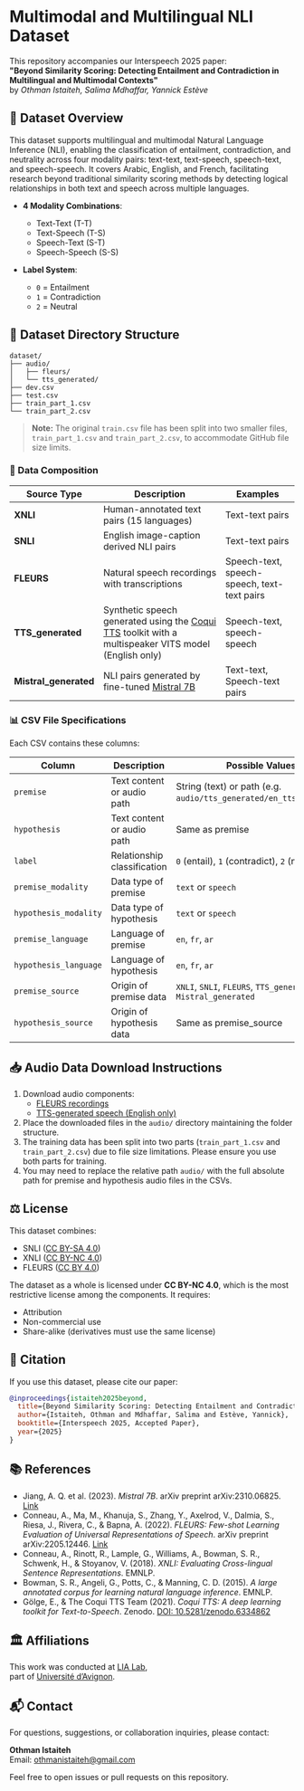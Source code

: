 # Multimodal and Multilingual NLI Dataset

This repository accompanies our Interspeech 2025 paper:  
**"Beyond Similarity Scoring: Detecting Entailment and Contradiction in Multilingual and Multimodal Contexts"**  
by *Othman Istaiteh, Salima Mdhaffar, Yannick Estève*

## 📌 Dataset Overview

This dataset supports multilingual and multimodal Natural Language Inference (NLI), enabling the classification of entailment, contradiction, and neutrality across four modality pairs: text-text, text-speech, speech-text, and speech-speech. It covers Arabic, English, and French, facilitating research beyond traditional similarity scoring methods by detecting logical relationships in both text and speech across multiple languages.

- **4 Modality Combinations**:
  - Text-Text (T-T)
  - Text-Speech (T-S)
  - Speech-Text (S-T) 
  - Speech-Speech (S-S)
  
- **Label System**:
  - `0` = Entailment
  - `1` = Contradiction  
  - `2` = Neutral

## 📂 Dataset Directory Structure
```
dataset/
├── audio/
│   ├── fleurs/
│   └── tts_generated/
├── dev.csv
├── test.csv
├── train_part_1.csv
└── train_part_2.csv

```
> **Note:** The original `train.csv` file has been split into two smaller files, `train_part_1.csv` and `train_part_2.csv`, to accommodate GitHub file size limits.

### 📝 Data Composition

| Source Type          | Description                                                                 | Examples                     |
|----------------------|-----------------------------------------------------------------------------|------------------------------|
| **XNLI**             | Human-annotated text pairs (15 languages)                                   | Text-text pairs              |
| **SNLI**             | English image-caption derived NLI pairs                                     | Text-text pairs              |  
| **FLEURS**           | Natural speech recordings with transcriptions                               | Speech-text, speech-speech, text-text pairs            |
| **TTS_generated**    | Synthetic speech generated using the [Coqui TTS](https://github.com/coqui-ai/TTS) toolkit with a multispeaker VITS model (English only)                 | Speech-text, speech-speech   |
| **Mistral_generated** | NLI pairs generated by fine-tuned [Mistral 7B](https://mistral.ai/news/announcing-mistral-7b) | Text-text, Speech-text pairs |

### 📊 CSV File Specifications

Each CSV contains these columns:

| Column                  | Description                                                                 | Possible Values                              |
|-------------------------|-----------------------------------------------------------------------------|----------------------------------------------|
| `premise`               | Text content or audio path                                                  | String (text) or path (e.g. `audio/tts_generated/en_tts_dev_0.wav`) |
| `hypothesis`            | Text content or audio path                                                  | Same as premise                              |
| `label`                 | Relationship classification                                                 | `0` (entail), `1` (contradict), `2` (neutral) |
| `premise_modality`      | Data type of premise                                                        | `text` or `speech`                           |
| `hypothesis_modality`   | Data type of hypothesis                                                     | `text` or `speech`                           |
| `premise_language`      | Language of premise                                                         | `en`, `fr`, `ar`                             |
| `hypothesis_language`   | Language of hypothesis                                                      | `en`, `fr`, `ar`                             |
| `premise_source`        | Origin of premise data                                                      | `XNLI`, `SNLI`, `FLEURS`, `TTS_generated`, `Mistral_generated` |
| `hypothesis_source`     | Origin of hypothesis data                                                   | Same as premise_source                       |

## 📥 Audio Data Download Instructions

1. Download audio components:
   - [FLEURS recordings](https://drive.google.com/drive/folders/1epNXU_WdzcLrLN7xI9WUgCYCyhg8dw-R?usp=sharing)
   - [TTS-generated speech (English only)](https://drive.google.com/drive/folders/16cEVbWeBo7Aiz7XwTfEhnNNXk4HMjaTZ?usp=sharing)
2. Place the downloaded files in the `audio/` directory maintaining the folder structure.
3. The training data has been split into two parts (`train_part_1.csv` and `train_part_2.csv`) due to file size limitations. Please ensure you use both parts for training.
4. You may need to replace the relative path `audio/` with the full absolute path for premise and hypothesis audio files in the CSVs.

## ⚖️ License

This dataset combines:

- SNLI ([CC BY-SA 4.0](https://creativecommons.org/licenses/by-sa/4.0/))  
- XNLI ([CC BY-NC 4.0](https://creativecommons.org/licenses/by-nc/4.0/))  
- FLEURS ([CC BY 4.0](https://creativecommons.org/licenses/by/4.0/))  

The dataset as a whole is licensed under **CC BY-NC 4.0**, which is the most restrictive license among the components. It requires:

- Attribution  
- Non-commercial use  
- Share-alike (derivatives must use the same license)

## 📖 Citation

If you use this dataset, please cite our paper:

```bibtex
@inproceedings{istaiteh2025beyond,
  title={Beyond Similarity Scoring: Detecting Entailment and Contradiction in Multilingual and Multimodal Contexts},
  author={Istaiteh, Othman and Mdhaffar, Salima and Estève, Yannick},
  booktitle={Interspeech 2025, Accepted Paper},
  year={2025}
}
```
## 📚 References

- Jiang, A. Q. et al. (2023). *Mistral 7B*. arXiv preprint arXiv:2310.06825. [Link](https://arxiv.org/abs/2310.06825)  
- Conneau, A., Ma, M., Khanuja, S., Zhang, Y., Axelrod, V., Dalmia, S., Riesa, J., Rivera, C., & Bapna, A. (2022). *FLEURS: Few-shot Learning Evaluation of Universal Representations of Speech*. arXiv preprint arXiv:2205.12446. [Link](https://arxiv.org/abs/2205.12446)  
- Conneau, A., Rinott, R., Lample, G., Williams, A., Bowman, S. R., Schwenk, H., & Stoyanov, V. (2018). *XNLI: Evaluating Cross-lingual Sentence Representations*. EMNLP.  
- Bowman, S. R., Angeli, G., Potts, C., & Manning, C. D. (2015). *A large annotated corpus for learning natural language inference*. EMNLP.  
- Gölge, E., & The Coqui TTS Team (2021). *Coqui TTS: A deep learning toolkit for Text-to-Speech*. Zenodo. [DOI: 10.5281/zenodo.6334862](https://doi.org/10.5281/zenodo.6334862)

## 🏛️ Affiliations

This work was conducted at [LIA Lab](https://lia.univ-avignon.fr/),  
part of [Université d’Avignon](https://univ-avignon.fr/).

## 📬 Contact

For questions, suggestions, or collaboration inquiries, please contact:

**Othman Istaiteh**  
Email: othmanistaiteh@gmail.com

Feel free to open issues or pull requests on this repository.


